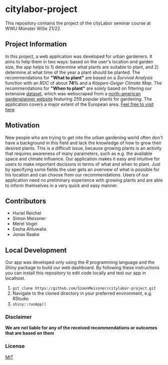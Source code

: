 # citylabor-project

This repository contains the project of the cityLabor seminar course at WWU Münster WiSe 21/22.

## Project Information

In this project, a web application was developed for urban gardeners. It aims to help them in two ways: based on the user's location and garden size, the app helps to 1) determine what plants are suitable to plant, and 2) determine at what time of the year a plant should be planted. The recommendations for __"What to plant"__ are based on a _Survival Analysis_ function with an _ROC_ of about __74%__ and a _Köppen-Geiger Climate Map_. The recommendations for __"When to plant"__ are solely based on filtering our extensive [dataset](https://github.com/SimonMeissner/citylabor-project/blob/main/src/20211214-plants-scraped.csv), which was webscraped from a [north-american gardenplanner website](https://gardenplanner.almanac.com/plants/us-and-canada/) featuring 259 popular plants for gardening. The application covers a major extent of the European area. [Feel free to visit here](https://simonmeissner.shinyapps.io/urbangardentool/)

## Motivation

New people who are trying to get into the urban gardening world often don't have a background in this field and lack the knowledge of how to grow their desired plants. This is a difficult issue, because growing plants is an activity that requires awareness of many parameters, such as e.g. the available space and climate influence. Our application makes it easy and intuitive for users to make important decisions in terms of what and when to plant. Just by specifying some fields the user gets an overview of what is possible for his location and can choose from our recommendations. Users of our application need no preliminary experience with growing plants and are able to inform themselves in a very quick and easy manner. 

## Contributors

- Huriel Reichel
- Simon Meissner
- Merel Vogel
- Eesha Ahluwalia
- Jonas Raabe

## Local Development

Our app was developed only using the _R_ programming language and the _Shiny_ package to build our web dashboard. 
By following these instructions you can install this repository to edit code locally and test our app in localhost. 

1. `git clone https://github.com/SimonMeissner/citylabor-project.git`
2. Navigate to the cloned directory in your preferred environment, e.g. RStudio
3. `shiny::runApp()`

### Disclaimer

__We are not liable for any of the received recommendations or outcomes that are based on them__

### License

[MIT](https://en.wikipedia.org/wiki/MIT_License)
